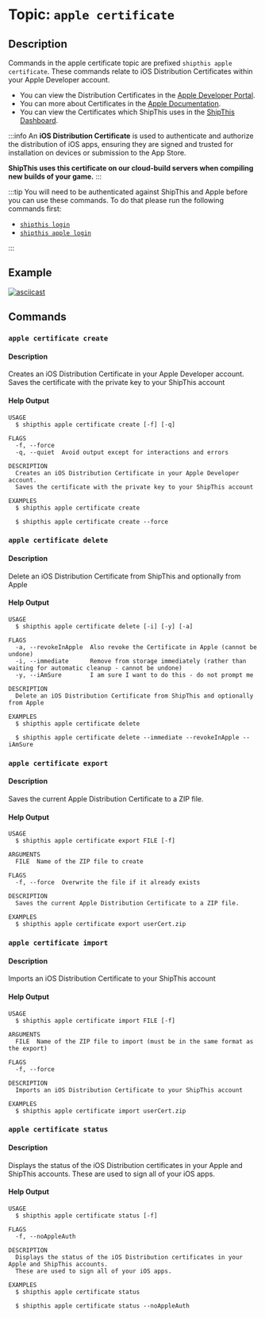 # Topic: `apple certificate`

## Description

Commands in the apple certificate topic are prefixed `shipthis apple certificate`.
These commands relate to iOS Distribution Certificates within your Apple Developer account.

- You can view the Distribution Certificates in the [Apple Developer Portal](https://developer.apple.com/account/resources/certificates/list).
- You can more about Certificates in the [Apple Documentation](https://developer.apple.com/help/account/create-certificates/certificates-overview/).
- You can view the Certificates which ShipThis uses in the [ShipThis Dashboard](https://shipth.is/credentials).

:::info
An **iOS Distribution Certificate** is used to authenticate and authorize the distribution of iOS apps, ensuring they are signed and trusted for installation on devices or submission to the App Store.

**ShipThis uses this certificate on our cloud-build servers when compiling new builds of your game.**
:::

:::tip
You will need to be authenticated against ShipThis and Apple before you can use
these commands. To do that please run the following commands first:

- [`shipthis login`](/docs/reference/login)
- [`shipthis apple login`](/docs/reference/apple/login)

:::

## Example

[![asciicast](https://asciinema.org/a/Zm53VNoKQx2n0Qrj0UMLIDHHZ.svg)](https://asciinema.org/a/Zm53VNoKQx2n0Qrj0UMLIDHHZ#shipthis-col120row32)

## Commands

### `apple certificate create`

#### Description

Creates an iOS Distribution Certificate in your Apple Developer account.
Saves the certificate with the private key to your ShipThis account

#### Help Output

```help
USAGE
  $ shipthis apple certificate create [-f] [-q]

FLAGS
  -f, --force
  -q, --quiet  Avoid output except for interactions and errors

DESCRIPTION
  Creates an iOS Distribution Certificate in your Apple Developer account.
  Saves the certificate with the private key to your ShipThis account

EXAMPLES
  $ shipthis apple certificate create

  $ shipthis apple certificate create --force
```

### `apple certificate delete`

#### Description

Delete an iOS Distribution Certificate from ShipThis and optionally from Apple

#### Help Output

```help
USAGE
  $ shipthis apple certificate delete [-i] [-y] [-a]

FLAGS
  -a, --revokeInApple  Also revoke the Certificate in Apple (cannot be undone)
  -i, --immediate      Remove from storage immediately (rather than waiting for automatic cleanup - cannot be undone)
  -y, --iAmSure        I am sure I want to do this - do not prompt me

DESCRIPTION
  Delete an iOS Distribution Certificate from ShipThis and optionally from Apple

EXAMPLES
  $ shipthis apple certificate delete

  $ shipthis apple certificate delete --immediate --revokeInApple --iAmSure
```

### `apple certificate export`

#### Description

Saves the current Apple Distribution Certificate to a ZIP file.

#### Help Output

```help
USAGE
  $ shipthis apple certificate export FILE [-f]

ARGUMENTS
  FILE  Name of the ZIP file to create

FLAGS
  -f, --force  Overwrite the file if it already exists

DESCRIPTION
  Saves the current Apple Distribution Certificate to a ZIP file.

EXAMPLES
  $ shipthis apple certificate export userCert.zip
```

### `apple certificate import`

#### Description

Imports an iOS Distribution Certificate to your ShipThis account

#### Help Output

```help
USAGE
  $ shipthis apple certificate import FILE [-f]

ARGUMENTS
  FILE  Name of the ZIP file to import (must be in the same format as the export)

FLAGS
  -f, --force

DESCRIPTION
  Imports an iOS Distribution Certificate to your ShipThis account

EXAMPLES
  $ shipthis apple certificate import userCert.zip
```

### `apple certificate status`

#### Description

Displays the status of the iOS Distribution certificates in your Apple and ShipThis accounts.
These are used to sign all of your iOS apps.

#### Help Output

```help
USAGE
  $ shipthis apple certificate status [-f]

FLAGS
  -f, --noAppleAuth

DESCRIPTION
  Displays the status of the iOS Distribution certificates in your Apple and ShipThis accounts.
  These are used to sign all of your iOS apps.

EXAMPLES
  $ shipthis apple certificate status

  $ shipthis apple certificate status --noAppleAuth
```

